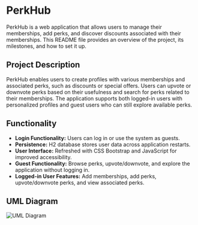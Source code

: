 # PerkHub

PerkHub is a web application that allows users to manage their memberships, add perks, and discover discounts associated with their memberships. This README file provides an overview of the project, its milestones, and how to set it up.

## Project Description

PerkHub enables users to create profiles with various memberships and associated perks, such as discounts or special offers. Users can upvote or downvote perks based on their usefulness and search for perks related to their memberships. The application supports both logged-in users with personalized profiles and guest users who can still explore available perks.


## Functionality

- **Login Functionality:** Users can log in or use the system as guests.
- **Persistence:** H2 database stores user data across application restarts.
- **User Interface:** Refreshed with CSS Bootstrap and JavaScript for improved accessibility.
- **Guest Functionality:** Browse perks, upvote/downvote, and explore the application without logging in.
- **Logged-in User Features:** Add memberships, add perks, upvote/downvote perks, and view associated perks.


## UML Diagram

![UML Diagram](https://github.com/SaadEidGit/PerkManagerProject/assets/113065070/b28054d5-a1fc-4396-87fd-8ede69a22956)


